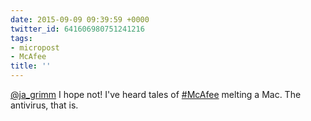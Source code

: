 ```yaml
---
date: 2015-09-09 09:39:59 +0000
twitter_id: 641606980751241216
tags:
- micropost
- McAfee
title: ''
---
```


[@ja_grimm](https://twitter.com/ja_grimm) I hope not! I've heard tales of [#McAfee](https://twitter.com/hashtag/McAfee) melting a Mac. The antivirus, that is.
